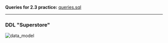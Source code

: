 **Queries for 2.3 practice:**
<a href ='https://github.com/arahmaninov/datalearn/blob/main/DE-101/Module2/dlmodule2_queries.sql'>queries.sql</a>
___
### DDL "Superstore"
![data_model](https://user-images.githubusercontent.com/95240106/152745579-11c88750-2ffa-46a7-9956-72e41f449b12.jpg)

